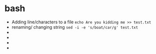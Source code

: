 # bash
- Adding line/characters to a file ```echo Are you kidding me >> test.txt```
- renaming/ changing string ```sed -i -e 's/boat/car/g' test.txt```
- 
- 
- 
- 